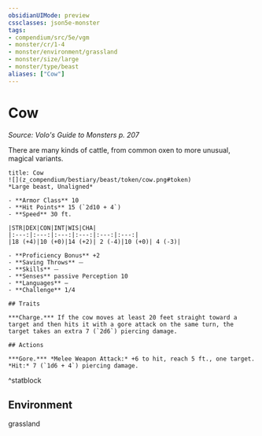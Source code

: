```yaml
---
obsidianUIMode: preview
cssclasses: json5e-monster
tags:
- compendium/src/5e/vgm
- monster/cr/1-4
- monster/environment/grassland
- monster/size/large
- monster/type/beast
aliases: ["Cow"]
---
```

# Cow
*Source: Volo's Guide to Monsters p. 207*  

There are many kinds of cattle, from common oxen to more unusual, magical variants.

```ad-statblock
title: Cow
![](z_compendium/bestiary/beast/token/cow.png#token)
*Large beast, Unaligned*

- **Armor Class** 10 
- **Hit Points** 15 (`2d10 + 4`)
- **Speed** 30 ft.

|STR|DEX|CON|INT|WIS|CHA|
|:---:|:---:|:---:|:---:|:---:|:---:|
|18 (+4)|10 (+0)|14 (+2)| 2 (-4)|10 (+0)| 4 (-3)|

- **Proficiency Bonus** +2
- **Saving Throws** ⏤
- **Skills** ⏤
- **Senses** passive Perception 10
- **Languages** —
- **Challenge** 1/4

## Traits

***Charge.*** If the cow moves at least 20 feet straight toward a target and then hits it with a gore attack on the same turn, the target takes an extra 7 (`2d6`) piercing damage.

## Actions

***Gore.*** *Melee Weapon Attack:* +6 to hit, reach 5 ft., one target. *Hit:* 7 (`1d6 + 4`) piercing damage.
```
^statblock

## Environment

grassland